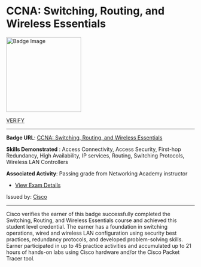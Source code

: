 # __CCNA: Switching, Routing, and Wireless Essentials__
<a href='#'>
<img alt='Badge Image' width='200px' src='https://images.credly.com/images/f4ccdba9-dd65-4349-baad-8f05df116443/CCNASRWE__1_.png'></a>

 [VERIFY](https://www.credly.com/badges/f4404f4f-2e70-41bb-8045-70274626eb62/public_url)

---

**Badge URL**: [CCNA: Switching, Routing, and Wireless Essentials](https://www.credly.com/org/cisco/badge/ccna-switching-routing-and-wireless-essentials.1)

**Skills Demonstrated** : Access Connectivity, Access Security, First-hop Redundancy, High Availability, IP services, Routing, Switching Protocols, Wireless LAN Controllers

**Associated Activity**: Passing grade from Networking Academy instructor
- [View Exam Details](None)

Issued by: [Cisco](https://www.credly.com/org/cisco)

---

Cisco verifies the earner of this badge successfully completed the Switching, Routing, and Wireless Essentials course and achieved this student level credential. The earner has a foundation in switching operations, wired and wireless LAN configuration using security best practices, redundancy protocols, and developed problem-solving skills. Earner participated in up to 45 practice activities and accumulated up to 21 hours of hands-on labs using Cisco hardware and/or the Cisco Packet Tracer tool.

